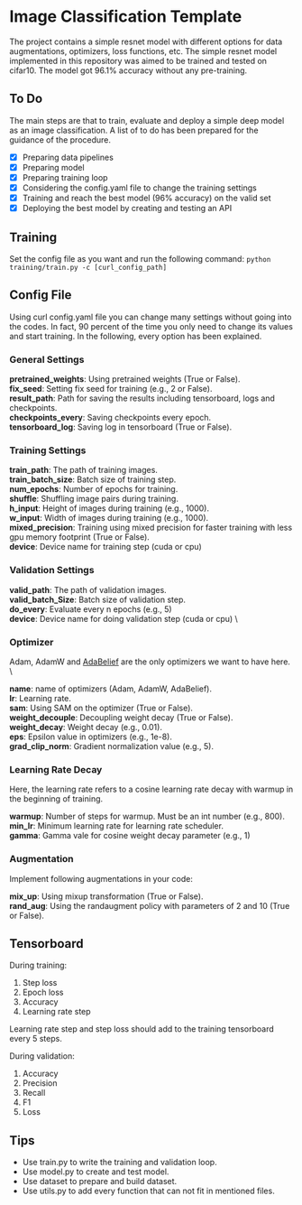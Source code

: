 # Image Classification Template

The project contains a simple resnet model with different options for data augmentations, optimizers, loss functions, etc. The simple resnet model implemented in this repository was aimed to be trained and tested on cifar10. The model got 96.1% accuracy without any pre-training.


## To Do
The main steps are that to train, evaluate and deploy a simple deep model as an image classification. 
A list of to do has been prepared for the guidance of the procedure.
- [x] Preparing data pipelines
- [x] Preparing model
- [x] Preparing training loop
- [x] Considering the config.yaml file to change the training settings
- [x] Training and reach the best model (96% accuracy) on the valid set
- [x] Deploying the best model by creating and testing an API

## Training
Set the config file as you want and run the following command:
`python training/train.py -c [curl_config_path]`

## Config File
Using curl config.yaml file you can change many settings without going into the codes. In fact, 90 percent of the time you 
only need to change its values and start training. In the following, every option has been explained. 

### General Settings
**pretrained_weights**: Using pretrained weights (True or False). \
**fix_seed**: Setting fix seed for training (e.g., 2 or False). \
**result_path**: Path for saving the results including tensorboard, logs and checkpoints.\
**checkpoints_every**: Saving checkpoints every epoch. \
**tensorboard_log**: Saving log in tensorboard (True or False).

### Training Settings
**train_path**: The path of training images. \
**train_batch_size**: Batch size of training step. \
**num_epochs**: Number of epochs for training. \
**shuffle**: Shuffling image pairs during training.\
**h_input**: Height of images during training (e.g., 1000). \
**w_input**: Width of images during training (e.g., 1000). \
**mixed_precision**: Training using mixed precision for faster training with less gpu memory footprint (True or False). \
**device**: Device name for training step (cuda or cpu) 

### Validation Settings
**valid_path**: The path of validation images. \
**valid_batch_Size**: Batch size of validation step. \
**do_every**: Evaluate every n epochs (e.g., 5) \
**device**: Device name for doing validation step (cuda or cpu) \

### Optimizer
Adam, AdamW and [AdaBelief](https://www.google.com/search?q=adabelief+pytorch&oq=adabelief&aqs=chrome.1.69i57j0i512l5j0i390l3j69i59.3407j0j7&sourceid=chrome&ie=UTF-8)
are the only optimizers we want to have here. \

**name**: name of optimizers (Adam, AdamW, AdaBelief). \
**lr**: Learning rate. \
**sam**: Using SAM on the optimizer (True or False). \
**weight_decouple**: Decoupling weight decay (True or False). \
**weight_decay**: Weight decay (e.g., 0.01). \
**eps**: Epsilon value in optimizers (e.g., 1e-8). \
**grad_clip_norm**: Gradient normalization value (e.g., 5). 
 
### Learning Rate Decay
Here, the learning rate refers to a cosine learning rate decay with warmup in the beginning of training.

**warmup**: Number of steps for warmup. Must be an int number (e.g., 800). \
**min_lr**: Minimum learning rate for learning rate scheduler. \
**gamma**: Gamma vale for cosine weight decay parameter (e.g., 1)

### Augmentation
Implement following augmentations in your code:

**mix_up**: Using mixup transformation (True or False). \
**rand_aug**: Using the randaugment policy with parameters of 2 and 10 (True or False).

## Tensorboard
During training:
1. Step loss
2. Epoch loss
3. Accuracy
4. Learning rate step

Learning rate step and step loss should add to the training tensorboard every 5 steps.

During validation:
1. Accuracy
2. Precision
3. Recall
4. F1
5. Loss


## Tips
* Use train.py to write the training and validation loop.
* Use model.py to create and test model.
* Use dataset to prepare and build dataset.
* Use utils.py to add every function that can not fit in mentioned files.

